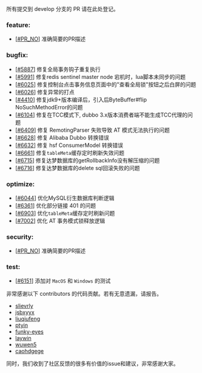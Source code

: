 所有提交到 develop 分支的 PR 请在此处登记。

<!-- 请根据PR的类型添加 `变更记录` 到以下对应位置(feature/bugfix/optimize/test) 下 -->

### feature:
- [[#PR_NO](https://github.com/seata/seata/pull/PR_NO)] 准确简要的PR描述

### bugfix:
- [[#5887](https://github.com/seata/seata/pull/5887)] 修复全局事务钩子重复执行
- [[#5991](https://github.com/seata/seata/pull/5991)] 修复redis sentinel master node 宕机时，lua脚本未同步的问题
- [[#6025](https://github.com/seata/seata/pull/6025)] 修复控制台点击事务信息页面中的"查看全局锁"按钮之后白屏的问题
- [[#6026](https://github.com/seata/seata/pull/6026)] 修复异常的打点
- [[#4410](https://github.com/seata/seata/pull/4410)] 修复jdk9+版本编译后，引入后ByteBuffer#flip NoSuchMethodError的问题
- [[#6104](https://github.com/seata/seata/pull/6104)] 修复在TCC模式下, dubbo 3.x版本消费者端不能生成TCC代理的问题
- [[#6409](https://github.com/seata/seata/pull/6409)] 修复 RemotingParser 失败导致 AT 模式无法执行的问题
- [[#6628](https://github.com/seata/seata/pull/6628)] 修复 Alibaba Dubbo 转换错误
- [[#6632](https://github.com/seata/seata/pull/6632)] 修复 hsf ConsumerModel 转换错误
- [[#6661](https://github.com/seata/seata/pull/6661)] 修复`tableMeta`缓存定时刷新失效问题
- [[#6715](https://github.com/apache/incubator-seata/pull/6715)] 修复达梦数据库的getRollbackInfo没有解压缩的问题
- [[#6716](https://github.com/apache/incubator-seata/pull/6716)] 修复达梦数据库的delete sql回滚失败的问题

### optimize:
- [[#6044](https://github.com/seata/seata/pull/6044)] 优化MySQL衍生数据库判断逻辑
- [[#6361](https://github.com/seata/seata/pull/6361)] 优化部分链接 401 的问题
- [[#6903](https://github.com/apache/incubator-seata/pull/6903)] 优化`tableMeta`缓存定时刷新问题
- [[#7002](https://github.com/apache/incubator-seata/pull/7002)] 优化 AT 事务模式锁释放逻辑

### security:
- [[#PR_NO](https://github.com/seata/seata/pull/PR_NO)] 准确简要的PR描述

### test:
- [[#6151](https://github.com/seata/seata/pull/6151)] 添加对 `MacOS` 和 `Windows` 的测试

非常感谢以下 contributors 的代码贡献。若有无意遗漏，请报告。

<!-- 请确保您的 GitHub ID 在以下列表中 -->
- [slievrly](https://github.com/slievrly)
- [jsbxyyx](https://github.com/jsbxyyx)
- [liuqiufeng](https://github.com/liuqiufeng)
- [ptyin](https://github.com/ptyin)
- [funky-eyes](https://github.com/funky-eyes)
- [laywin](https://github.com/laywin)
- [wuwen5](https://github.com/wuwen5)
- [caohdgege](https://github.com/caohdgege)

同时，我们收到了社区反馈的很多有价值的issue和建议，非常感谢大家。
